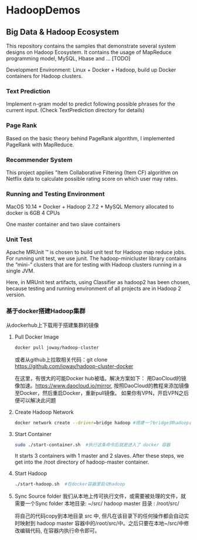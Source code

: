# HadoopDemos
## Big Data &amp; Hadoop Ecosystem


This repository contains the samples that demonstrate several system designs on Hadoop Ecosystem. It contains the usage of MapReduce programming model, MySQL, Hbase and ... [TODO]

Development Environment: Linux + Docker + Hadoop, build up Docker containers for Hadoop clusters.

### Text Prediction ###
Implement n-gram model to predict following possible phrases for the current input. (Check TextPrediction directory for details)

### Page Rank ###
Based on the basic theory behind PageRank algorithm, I implemented PageRank with MapReduce.

### Recommender System ###
This project applies "Item Collaborative Filtering (Item CF) algorithm on Netflix data to calculate possible rating score on which user may rates.

### Running and Testing Environment ###
MacOS 10.14 + Docker + Hadoop 2.7.2 + MySQL
Memory allocated to docker is 6GB
4 CPUs
 
One master container and two slave containers

### Unit Test ###
Apache MRUnit ™ is chosen to build unit test for Hadoop map reduce jobs. For running unit test, we use junit. The hadoop-minicluster library contains the “mini-” clusters that are for testing with Hadoop clusters running in a single JVM.

Here, in MRUnit test artifacts, using Classifier as hadoop2 has been chosen, because testing and running environment of all projects are in Hadoop 2 version.

### 基于docker搭建Hadoop集群 ###
从dockerhub上下载用于搭建集群的镜像

1. Pull Docker Image
   ```Bash
   docker pull joway/hadoop-cluster
   ```
   或者从github上拉取相关代码：git clone https://github.com/joway/hadoop-cluster-docker
   
   在这里，有很大的可能Docker hub被墙。解决方案如下：
   用DaoCloud的镜像加速。https://www.daocloud.io/mirror, 按照DaoCloud的教程来添加镜像至Docker，然后重启Docker，重新pull镜像。
   如果你有VPN，开启VPN之后便可以解决此问题

   
2. Create Hadoop Network
   ```Bash
   docker network create --driver=bridge hadoop #搭建一个bridge供hadoop各节点通信
   ```
   
3. Start Container
   ```Bash
   sudo ./start-container.sh  #执行这条命令后就是进入了 docker 容器
   ```
   
   It starts 3 containers with 1 master and 2 slaves. After these steps, we get into the /root directory of hadoop-master container.
   
4. Start Hadoop
   ```Bash
   ./start-hadoop.sh  #在docker容器里启动hadoop
   ```
   
5. Sync Source folder
   我们从本地上传可执行文件，或需要被处理的文件，就需要一个Sync folder
   本地目录: ~/src/
   hadoop master 目录 : /root/src/
    
   将自己的代码copy到本地目录 src 中, 但凡在该目录下的任何操作都会自动实时映射到 hadoop master 容器中的/root/src/中。之后只要在本地~/src/中修改编辑代码, 在容器内执行命令即可。



